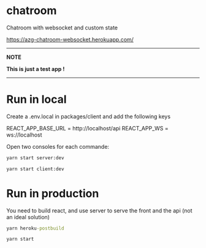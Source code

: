 # chatroom
Chatroom with websocket and custom state

https://azg-chatroom-websocket.herokuapp.com/


---
**NOTE**

**This is just a test app !**

---

# Run in local
Create a .env.local in packages/client and add the following keys

REACT_APP_BASE_URL = http://localhost/api
REACT_APP_WS = ws://localhost

Open two consoles for each commande:

```cmd
yarn start server:dev
```

```cmd
yarn start client:dev
```

# Run in production

You need to build react, and use server to serve the front and the api (not an ideal solution)

```cmd
yarn heroku-postbuild
```

```cmd
yarn start
```
